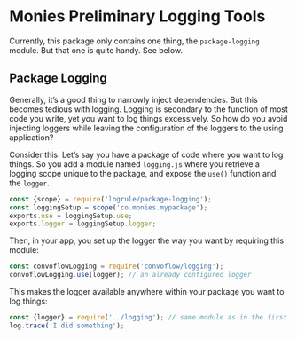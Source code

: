 # Monies Preliminary Logging Tools

Currently, this package only contains one thing, the `package-logging` module. But that one is quite handy. See below.

## Package Logging

Generally, it’s a good thing to narrowly inject dependencies. But this becomes tedious with logging. Logging is secondary to the function of most code you write, yet you want to log things excessively. So how do you avoid injecting loggers while leaving the configuration of the loggers to the using application?

Consider this. Let’s say you have a package of code where you want to log things. So you add a module named `logging.js` where you retrieve a logging scope unique to the package, and expose the `use()` function and the `logger`.

```js
const {scope} = require('logrule/package-logging');
const loggingSetup = scope('co.monies.mypackage');
exports.use = loggingSetup.use;
exports.logger = loggingSetup.logger;
```

Then, in your app, you set up the logger the way you want by requiring this module:

```js
const convoflowLogging = require('convoflow/logging');
convoflowLogging.use(logger); // an already configured logger
```

This makes the logger available anywhere within your package you want to log things:

```js
const {logger} = require('../logging'); // same module as in the first snippet above
log.trace('I did something');
```
